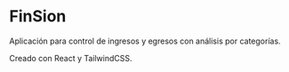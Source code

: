 # FinSion

Aplicación para control de ingresos y egresos con análisis por categorías.

Creado con React y TailwindCSS.